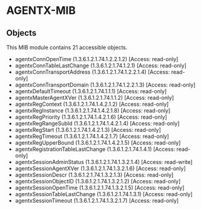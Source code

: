 # AGENTX-MIB

## Objects

This MIB module contains 21 accessible objects.

- agentxConnOpenTime (1.3.6.1.2.1.74.1.2.2.1.2) [Access: read-only]
- agentxConnTableLastChange (1.3.6.1.2.1.74.1.2.1) [Access: read-only]
- agentxConnTransportAddress (1.3.6.1.2.1.74.1.2.2.1.4) [Access: read-only]
- agentxConnTransportDomain (1.3.6.1.2.1.74.1.2.2.1.3) [Access: read-only]
- agentxDefaultTimeout (1.3.6.1.2.1.74.1.1.1) [Access: read-only]
- agentxMasterAgentXVer (1.3.6.1.2.1.74.1.1.2) [Access: read-only]
- agentxRegContext (1.3.6.1.2.1.74.1.4.2.1.2) [Access: read-only]
- agentxRegInstance (1.3.6.1.2.1.74.1.4.2.1.8) [Access: read-only]
- agentxRegPriority (1.3.6.1.2.1.74.1.4.2.1.6) [Access: read-only]
- agentxRegRangeSubId (1.3.6.1.2.1.74.1.4.2.1.4) [Access: read-only]
- agentxRegStart (1.3.6.1.2.1.74.1.4.2.1.3) [Access: read-only]
- agentxRegTimeout (1.3.6.1.2.1.74.1.4.2.1.7) [Access: read-only]
- agentxRegUpperBound (1.3.6.1.2.1.74.1.4.2.1.5) [Access: read-only]
- agentxRegistrationTableLastChange (1.3.6.1.2.1.74.1.4.1) [Access: read-only]
- agentxSessionAdminStatus (1.3.6.1.2.1.74.1.3.2.1.4) [Access: read-write]
- agentxSessionAgentXVer (1.3.6.1.2.1.74.1.3.2.1.6) [Access: read-only]
- agentxSessionDescr (1.3.6.1.2.1.74.1.3.2.1.3) [Access: read-only]
- agentxSessionObjectID (1.3.6.1.2.1.74.1.3.2.1.2) [Access: read-only]
- agentxSessionOpenTime (1.3.6.1.2.1.74.1.3.2.1.5) [Access: read-only]
- agentxSessionTableLastChange (1.3.6.1.2.1.74.1.3.1) [Access: read-only]
- agentxSessionTimeout (1.3.6.1.2.1.74.1.3.2.1.7) [Access: read-only]
